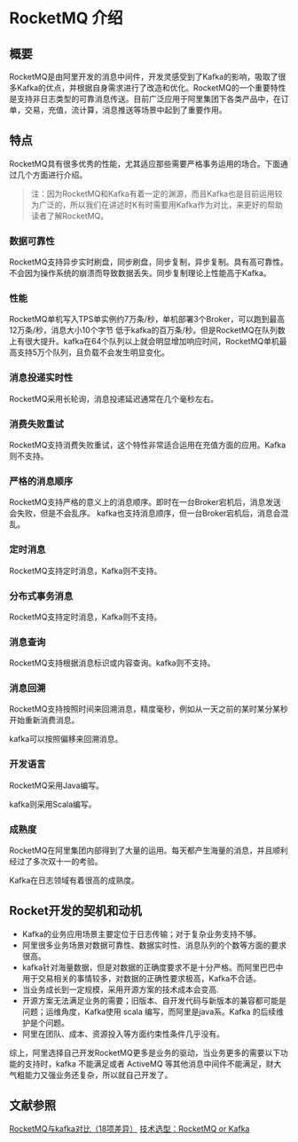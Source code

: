 # RocketMQ 介绍

## 概要
RocketMQ是由阿里开发的消息中间件，开发灵感受到了Kafka的影响，吸取了很多Kafka的优点，并根据自身需求进行了改造和优化。RocketMQ的一个重要特性是支持非日志类型的可靠消息传送。目前广泛应用于阿里集团下各类产品中，在订单，交易，充值，流计算，消息推送等场景中起到了重要作用。

## 特点
RocketMQ具有很多优秀的性能，尤其适应那些需要严格事务运用的场合。下面通过几个方面进行介绍。

> 注：因为RocketMQ和Kafka有着一定的渊源，而且Kafka也是目前运用较为广泛的，所以我们在讲述时K有时需要用Kafka作为对比，来更好的帮助读者了解RocketMQ。

### 数据可靠性
RocketMQ支持异步实时刷盘，同步刷盘，同步复制，异步复制。具有高可靠性。不会因为操作系统的崩溃而导致数据丢失。同步复制理论上性能高于Kafka。

### 性能
RocketMQ单机写入TPS单实例约7万条/秒，单机部署3个Broker，可以跑到最高12万条/秒，消息大小10个字节
低于kafka的百万条/秒。但是RocketMQ在队列数上有很大提升。kafka在64个队列以上就会明显增加响应时间，RocketMQ单机最高支持5万个队列，且负载不会发生明显变化。

### 消息投递实时性
RocketMQ采用长轮询，消息投递延迟通常在几个毫秒左右。

### 消费失败重试
RocketMQ支持消费失败重试，这个特性非常适合运用在充值方面的应用。Kafka则不支持。

### 严格的消息顺序
RocketMQ支持严格的意义上的消息顺序。即时在一台Broker宕机后，消息发送会失败，但是不会乱序。
kafka也支持消息顺序，但一台Broker宕机后，消息会混乱。

### 定时消息
RocketMQ支持定时消息，Kafka则不支持。

### 分布式事务消息
RocketMQ支持定时消息，Kafka则不支持。

### 消息查询
RocketMQ支持根据消息标识或内容查询。kafka则不支持。

### 消息回溯
RocketMQ支持按照时间来回溯消息，精度毫秒，例如从一天之前的某时某分某秒开始重新消费消息。

kafka可以按照偏移来回溯消息。

### 开发语言
RocketMQ采用Java编写。

kafka则采用Scala编写。

### 成熟度
RocketMQ在阿里集团内部得到了大量的运用。每天都产生海量的消息，并且顺利经过了多次双十一的考验。

Kafka在日志领域有着很高的成熟度。

## Rocket开发的契机和动机

* Kafka的业务应用场景主要定位于日志传输；对于复杂业务支持不够。
* 阿里很多业务场景对数据可靠性、数据实时性、消息队列的个数等方面的要求很高。
* kafka针对海量数据，但是对数据的正确度要求不是十分严格。而阿里巴巴中用于交易相关的事情较多，对数据的正确性要求极高，Kafka不合适。
* 当业务成长到一定规模，采用开源方案的技术成本会变高.
* 开源方案无法满足业务的需要；旧版本、自开发代码与新版本的兼容都可能是问题；运维角度，Kafka使用 scala 编写，而阿里是java系。Kafka 的后续维护是个问题。
* 阿里在团队、成本、资源投入等方面约束性条件几乎没有。

综上，阿里选择自己开发RocketMQ更多是业务的驱动，当业务更多的需要以下功能的支持时，kafka 不能满足或者 ActiveMQ 等其他消息中间件不能满足，财大气粗能力又强业务还复杂，所以就自己开发了。

## 文献参照

[RocketMQ与kafka对比（18项差异）](http://jm.taobao.org/2016/03/24/rmq-vs-kafka/)
[技术选型：RocketMQ or Kafka](https://zhuanlan.zhihu.com/p/60196818)